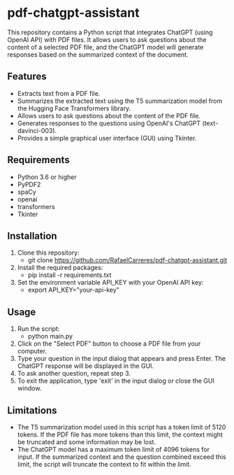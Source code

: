 # pdf-chatgpt-assistant
This repository contains a Python script that integrates ChatGPT (using OpenAI API) with PDF files. It allows users to ask questions about the content of a selected PDF file, and the ChatGPT model will generate responses based on the summarized context of the document.

## Features
- Extracts text from a PDF file.
- Summarizes the extracted text using the T5 summarization model from the Hugging Face Transformers library.
- Allows users to ask questions about the content of the PDF file.
- Generates responses to the questions using OpenAI's ChatGPT (text-davinci-003).
- Provides a simple graphical user interface (GUI) using Tkinter.
## Requirements
- Python 3.6 or higher
- PyPDF2
- spaCy
- openai
- transformers
- Tkinter
## Installation
1. Clone this repository:
    - git clone https://github.com/RafaelCarreres/pdf-chatgpt-assistant.git
2. Install the required packages:
    - pip install -r requirements.txt
3. Set the environment variable API_KEY with your OpenAI API key:
    - export API_KEY="your-api-key"
## Usage
1. Run the script:
   - python main.py
2. Click on the "Select PDF" button to choose a PDF file from your computer.
3. Type your question in the input dialog that appears and press Enter. The ChatGPT response will be displayed in the GUI.
4. To ask another question, repeat step 3.
5. To exit the application, type 'exit' in the input dialog or close the GUI window.
## Limitations
- The T5 summarization model used in this script has a token limit of 5120 tokens. If the PDF file has more tokens than this limit, the context might be truncated and some information may be lost.
- The ChatGPT model has a maximum token limit of 4096 tokens for input. If the summarized context and the question combined exceed this limit, the script will truncate the context to fit within the limit.
